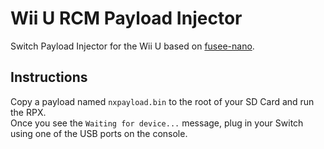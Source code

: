 # Wii U RCM Payload Injector
Switch Payload Injector for the Wii U based on [fusee-nano](https://github.com/DavidBuchanan314/fusee-nano).

## Instructions
Copy a payload named `nxpayload.bin` to the root of your SD Card and run the RPX.  
Once you see the `Waiting for device...` message, plug in your Switch using one of the USB ports on the console.
